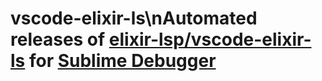# vscode-elixir-ls\nAutomated releases of [elixir-lsp/vscode-elixir-ls](https://github.com/elixir-lsp/vscode-elixir-ls) for [Sublime Debugger](https://github.com/daveleroy/SublimeDebugger)
